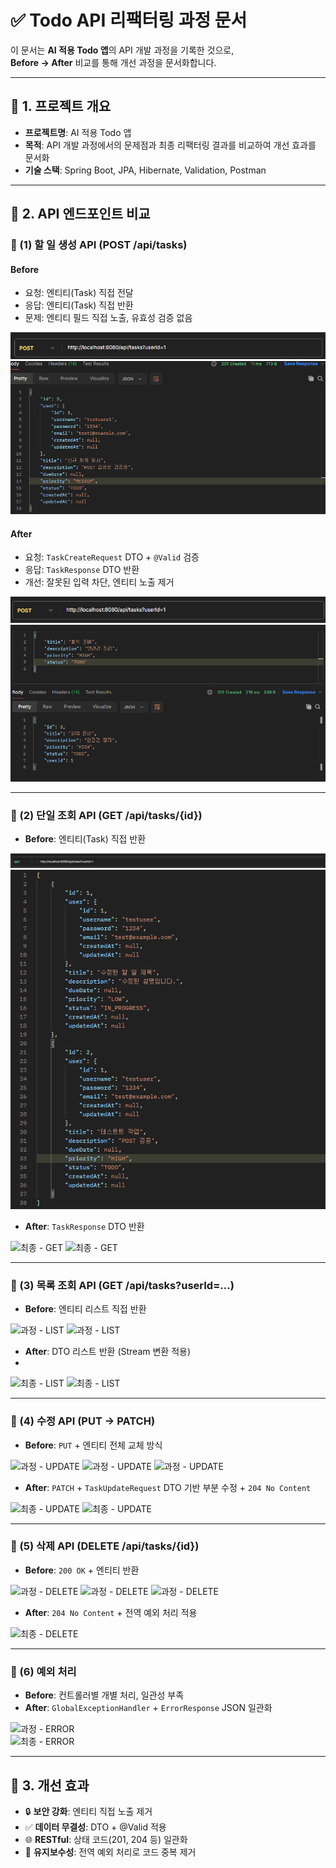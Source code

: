 # ✅ Todo API 리팩터링 과정 문서

이 문서는 **AI 적용 Todo 앱**의 API 개발 과정을 기록한 것으로,  
**Before → After** 비교를 통해 개선 과정을 문서화합니다.

---

## 📌 1. 프로젝트 개요
- **프로젝트명**: AI 적용 Todo 앱  
- **목적**: API 개발 과정에서의 문제점과 최종 리팩터링 결과를 비교하여 개선 효과를 문서화  
- **기술 스택**: Spring Boot, JPA, Hibernate, Validation, Postman  

---

## 📌 2. API 엔드포인트 비교

### 🔹 (1) 할 일 생성 API (POST /api/tasks)

#### Before
- 요청: 엔티티(Task) 직접 전달  
- 응답: 엔티티(Task) 직접 반환  
- 문제: 엔티티 필드 직접 노출, 유효성 검증 없음  

![중간 - POST](Todo/image/midTest/post_tasks_uesrid1_(3).png)
![중간 - POST](Todo/image/midTest/post_tasks_uesrid1_(1).png)



#### After
- 요청: `TaskCreateRequest` DTO + `@Valid` 검증  
- 응답: `TaskResponse` DTO 반환  
- 개선: 잘못된 입력 차단, 엔티티 노출 제거  

![최종 - POST](Todo/image/finalTest/after_post_task_userid1_(3).png)
![최종 - POST](Todo/image/finalTest/after_post_task_userid1_(1).png)

---

### 🔹 (2) 단일 조회 API (GET /api/tasks/{id})

- **Before**: 엔티티(Task) 직접 반환    

![과정 - GET](Todo/image/midTest/get_tasks_userid1_(2).png)
![과정 - GET](Todo/image/midTest/get_tasks_userid1_(1).png)

- **After**: `TaskResponse` DTO 반환

![최종 - GET](Todo/image/after_get_user1task_userid1_(2).png)
![최종 - GET](Todo/image/after_get_user1task_userid1_(1).png)

---

### 🔹 (3) 목록 조회 API (GET /api/tasks?userId=...)

- **Before**: 엔티티 리스트 직접 반환  

![과정 - LIST](Todo/image/get_tasks_userid1_(2).png)
![과정 - LIST](Todo/image/get_tasks_userid1_(1).png)

- **After**: DTO 리스트 반환 (Stream 변환 적용)
- 
![최종 - LIST](Todo/image/after_get_task_userid1_(2).png)
![최종 - LIST](Todo/image/after_get_task_userid1_(1).png)

---

### 🔹 (4) 수정 API (PUT → PATCH)

- **Before**: `PUT` + 엔티티 전체 교체 방식   

![과정 - UPDATE](Todo/image/put_tasksuserid1_(2).png)
![과정 - UPDATE](Todo/image/put_tasksuserid1_(3).png)
![과정 - UPDATE](Todo/image/put_tasksuserid1_(1).png)

- **After**: `PATCH` + `TaskUpdateRequest` DTO 기반 부분 수정 + `204 No Content`
 
![최종 - UPDATE](Todo/image/after_patch_task_userid1_(2).png)
![최종 - UPDATE](Todo/image/after_patch_task_userid1_(1).png)

---

### 🔹 (5) 삭제 API (DELETE /api/tasks/{id})

- **Before**: `200 OK` + 엔티티 반환   

![과정 - DELETE](Todo/image/delete_tasks3_userid1_(2).png)
![과정 - DELETE](Todo/image/delete_tasks3_userid1_(3).png)
![과정 - DELETE](Todo/image/delete_tasks3_userid1_(1).png)

- **After**: `204 No Content` + 전역 예외 처리 적용

![최종 - DELETE](images/after_delete.png)

---

### 🔹 (6) 예외 처리

- **Before**: 컨트롤러별 개별 처리, 일관성 부족  
- **After**: `GlobalExceptionHandler` + `ErrorResponse` JSON 일관화  

![과정 - ERROR](images/before_error.png)  
![최종 - ERROR](images/after_error.png)

---

## 📌 3. 개선 효과

- 🔒 **보안 강화**: 엔티티 직접 노출 제거  
- ✅ **데이터 무결성**: DTO + @Valid 적용  
- 🌐 **RESTful**: 상태 코드(201, 204 등) 일관화  
- 🔧 **유지보수성**: 전역 예외 처리로 코드 중복 제거  
